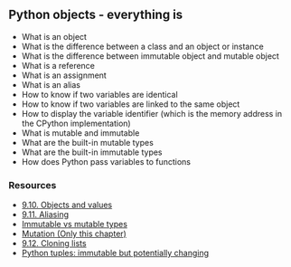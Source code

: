 ## Python objects - everything is

- What is an object
- What is the difference between a class and an object or instance
- What is the difference between immutable object and mutable object
- What is a reference
- What is an assignment
- What is an alias
- How to know if two variables are identical
- How to know if two variables are linked to the same object
- How to display the variable identifier (which is the memory address in the CPython implementation)
- What is mutable and immutable
- What are the built-in mutable types
- What are the built-in immutable types
- How does Python pass variables to functions

### Resources

- [9.10. Objects and values](http://www.openbookproject.net/thinkcs/python/english2e/ch09.html#objects-and-values)
- [9.11. Aliasing](http://www.openbookproject.net/thinkcs/python/english2e/ch09.html#aliasing)
- [Immutable vs mutable types](https://stackoverflow.com/questions/8056130/immutable-vs-mutable-types)
- [Mutation (Only this chapter)](http://composingprograms.com/pages/24-mutable-data.html#sequence-objects)
- [9.12. Cloning lists](http://www.openbookproject.net/thinkcs/python/english2e/ch09.html#cloning-lists)
- [Python tuples: immutable but potentially changing](http://radar.oreilly.com/2014/10/python-tuples-immutable-but-potentially-changing.html)
